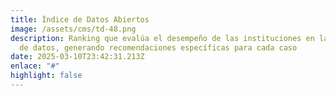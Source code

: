 ```yaml
---
title: Índice de Datos Abiertos
image: /assets/cms/td-48.png
description: Ranking que evalúa el desempeño de las instituciones en la apertura
  de datos, generando recomendaciones específicas para cada caso
date: 2025-03-10T23:42:31.213Z
enlace: "#"
highlight: false
---
```

